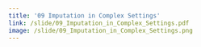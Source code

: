 ```yaml
---
title: '09 Imputation in Complex Settings'
link: /slide/09_Imputation_in_Complex_Settings.pdf
image: /slide/09_Imputation_in_Complex_Settings.png
---
```


